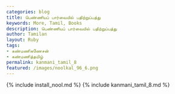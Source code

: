 ```yaml
---  
categories: blog  
title: பெண்ணியப் பார்வையில் பதிற்றுப்பத்து
keywords: More, Tamil, Books  
description: பெண்ணியப் பார்வையில் பதிற்றுப்பத்து
author: Tamilan  
layout: Ruby  
tags:     
- கண்மணிகணேசன்
- கண்மணித்தமிழ்
permalink: kanmani_tamil_8  
featured: /images/noolkal_96_6.png  
---  
```

{% include install_nool.md %} 
{% include kanmani_tamil_8.md %} 
